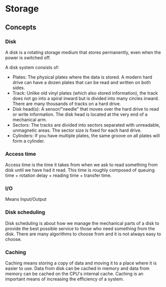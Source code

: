# Storage

## Concepts

### Disk

A disk is a rotating storage medium that stores permanently, even when the power
is switched off.

A disk system consists of:

- Plates: The physical plates where the data is stored.
  A modern hard drive can have a dozen plates that can be read and written on
  both sides.
- Track: Unlike old vinyl plates (which also stored information), the track does
  not go into a spiral inward but is divided into many circles inward.
  There are many thousands of tracks on a hard drive.
- Disk head(s): A sensor/"needle" that moves over the hard drive to read or
  write information.
  The disk head is located at the very end of a mechanical arm.
- Sectors: The tracks are divided into sectors separated with unreadable,
  unmagnetic areas.
  The sector size is fixed for each hard drive.
- Cylinders: If you have multiple plates, the same groove on all plates will
  form a cylinder.

### Access time

Access time is the time it takes from when we ask to read something from disk
until we have had it read.
This time is roughly composed of
queuing time + rotation delay + reading time + transfer time.

### I/O

Means Input/Output

### Disk scheduling

Disk scheduling is about how we manage the mechanical parts of a disk to provide
the best possible service to those who need something from the disk.
There are many algorithms to choose from and it is not always easy to choose.

### Caching

Caching means storing a copy of data and moving it to a place where it is easier
to use.
Data from disk can be cached in memory and data from memory can be cached on the
CPU's internal cache.
Caching is an important means of increasing the efficiency of a system.

